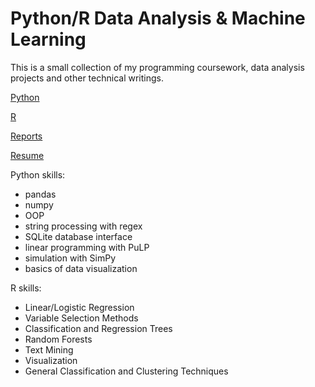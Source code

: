 # Python/R Data Analysis & Machine Learning

This is a small collection of my programming coursework, data analysis projects and other technical writings. 


[Python](https://github.com/schr0841/GitRepo/tree/master/Python)

[R](https://github.com/schr0841/GitRepo/tree/master/R)

[Reports](https://github.com/schr0841/GitRepo/tree/master/Reports)

[Resume](https://github.com/schr0841/GitRepo/tree/master/Resume)

Python skills:

* pandas
* numpy
* OOP
* string processing with regex
* SQLite database interface
* linear programming with PuLP
* simulation with SimPy
* basics of data visualization 

R skills:
* Linear/Logistic Regression
* Variable Selection Methods
* Classification and Regression Trees
* Random Forests
* Text Mining
* Visualization
* General Classification and Clustering Techniques

